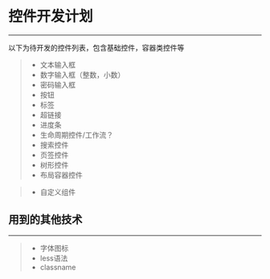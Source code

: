 # 控件开发计划

------

以下为待开发的控件列表，包含基础控件，容器类控件等

> * 文本输入框
> * 数字输入框（整数，小数）
> * 密码输入框
> * 按钮
> * 标签
> * 超链接
> * 进度条
> * 生命周期控件/工作流？
> * 搜索控件
> * 页签控件
> * 树形控件
> * 布局容器控件 

> * 自定义组件 


## 用到的其他技术

-------

> * 字体图标
> * less语法
> * classname

